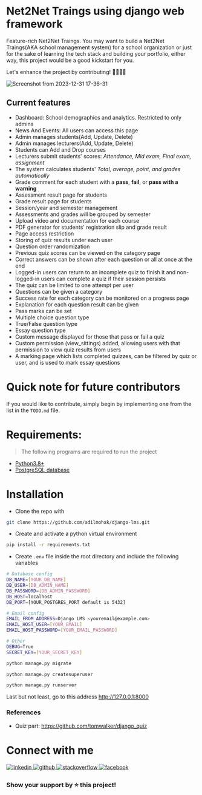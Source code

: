 # Net2Net Traings using django web framework

Feature-rich Net2Net Traings. You may want to build a Net2Net Traings(AKA school management system) for a school organization or just for the sake of learning the tech stack and building your portfolio, either way, this project would be a good kickstart for you.

Let's enhance the project by contributing! 👩‍💻👩‍💻

![Screenshot from 2023-12-31 17-36-31](https://github.com/adilmohak/django-lms/assets/60693922/e7fb628a-6275-4160-ae0f-ab27099ab3ca)

## Current features

- Dashboard: School demographics and analytics. Restricted to only admins
- News And Events: All users can access this page
- Admin manages students(Add, Update, Delete)
- Admin manages lecturers(Add, Update, Delete)
- Students can Add and Drop courses
- Lecturers submit students' scores: _Attendance, Mid exam, Final exam, assignment_
- The system calculates students' _Total, average, point, and grades automatically_
- Grade comment for each student with a **pass**, **fail**, or **pass with a warning**
- Assessment result page for students
- Grade result page for students
- Session/year and semester management
- Assessments and grades will be grouped by semester
- Upload video and documentation for each course
- PDF generator for students' registration slip and grade result
- Page access restriction
- Storing of quiz results under each user
- Question order randomization
- Previous quiz scores can be viewed on the category page
- Correct answers can be shown after each question or all at once at the end
- Logged-in users can return to an incomplete quiz to finish it and non-logged-in users can complete a quiz if their session persists
- The quiz can be limited to one attempt per user
- Questions can be given a category
- Success rate for each category can be monitored on a progress page
- Explanation for each question result can be given
- Pass marks can be set
- Multiple choice question type
- True/False question type
- Essay question type
- Custom message displayed for those that pass or fail a quiz
- Custom permission (view_sittings) added, allowing users with that permission to view quiz results from users
- A marking page which lists completed quizzes, can be filtered by quiz or user, and is used to mark essay questions

# Quick note for future contributors

If you would like to contribute, simply begin by implementing one from the list in the `TODO.md` file.

# Requirements:

> The following programs are required to run the project

- [Python3.8+](https://www.python.org/downloads/)
- [PostgreSQL database](https://www.postgresql.org/download/)

# Installation

- Clone the repo with

```bash
git clone https://github.com/adilmohak/django-lms.git
```

- Create and activate a python virtual environment

```bash
pip install -r requirements.txt
```

- Create `.env` file inside the root directory and include the following variables

```bash
# Database config
DB_NAME=[YOUR_DB_NAME]
DB_USER=[DB_ADMIN_NAME]
DB_PASSWORD=[DB_ADMIN_PASSWORD]
DB_HOST=localhost
DB_PORT=[YOUR_POSTGRES_PORT default is 5432]

# Email config
EMAIL_FROM_ADDRESS=Django LMS <youremail@example.com>
EMAIL_HOST_USER=[YOUR_EMAIL]
EMAIL_HOST_PASSWORD=[YOUR_EMAIL_PASSWORD]

# Other
DEBUG=True
SECRET_KEY=[YOUR_SECRET_KEY]
```

```bash
python manage.py migrate
```

```bash
python manage.py createsuperuser
```

```bash
python manage.py runserver
```

Last but not least, go to this address http://127.0.0.1:8000

### References

- Quiz part: https://github.com/tomwalker/django_quiz

# Connect with me

<div>
<a href="https://www.linkedin.com/in/adilmohak" target="_blank">
<img src=https://img.shields.io/badge/linkedin-%231E77B5.svg?&style=for-the-badge&logo=linkedin&logoColor=white alt=linkedin style="margin-bottom: 5px;" />
</a>
<a href="https://github.com/adilmohak" target="_blank">
<img src=https://img.shields.io/badge/github-%2324292e.svg?&style=for-the-badge&logo=github&logoColor=white alt=github style="margin-bottom: 5px;" />
</a>
<a href="https://stackoverflow.com/users/12872688/adil-mohak" target="_blank">
<img src=https://img.shields.io/badge/stackoverflow-%23F28032.svg?&style=for-the-badge&logo=stackoverflow&logoColor=white alt=stackoverflow style="margin-bottom: 5px;" />
</a>
<a href="https://www.facebook.com/adilmohak1" target="_blank">
<img src=https://img.shields.io/badge/facebook-%232E87FB.svg?&style=for-the-badge&logo=facebook&logoColor=white alt=facebook style="margin-bottom: 5px;" />
</a>
</div>

### Show your support by ⭐️ this project!
